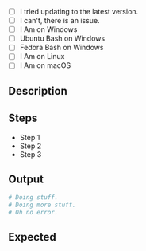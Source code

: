 <!--
  If this is a security related bug, please email the maintainer of this
  repository (found via `CODEOWNERS`) and let them know in private... all
  security issues are handled promptly and quickly, however an early
  release could severely impact people.
-->

-   [ ] I tried updating to the latest version.
-   [ ] I can't, there is an issue.
-   [ ] I Am on Windows
-   [ ] Ubuntu Bash on Windows
-   [ ] Fedora Bash on Windows
-   [ ] I Am on Linux
-   [ ] I Am on macOS

## Description

<!--
  Replace this with a description of your issue.  Try to be as
  detailed as you can, because the lack of a detailed description
  will not help us reproduce it, and if we cannot reproduce and
  you do not answer, your ticket could be closed.
-->

## Steps

-   Step 1
-   Step 2
-   Step 3

## Output

```sh
# Doing stuff.
# Doing more stuff.
# Oh no error.
```

## Expected

<!--
  Replace this with what you expected to happen.
  Sometimes there are bugs, sometimes it's just a feature,
  but it's always nice to know what you wanted.
-->
